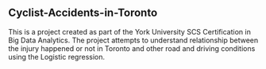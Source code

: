## Cyclist-Accidents-in-Toronto
This is a project created as part of the York University SCS Certification in Big Data Analytics.
The project attempts to understand relationship between the injury happened or not in Toronto and other road and driving conditions using the Logistic regression. 
